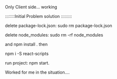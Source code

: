 
Only Client side... working 

::::::::Initial Problem solution :::::::::

delete package-lock.json: sudo rm package-lock.json

delete node_modules: sudo rm -rf node_modules

and npm install . then

npm i -S react-scripts

run project: npm start.

Worked for me in the situation....
